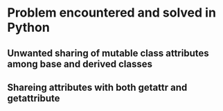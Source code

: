 # Problem encountered and solved in Python

## Unwanted sharing of mutable class attributes among base and derived classes

## Shareing attributes with both getattr and getattribute 

